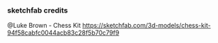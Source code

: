 ### sketchfab credits

@Luke Brown - Chess Kit
https://sketchfab.com/3d-models/chess-kit-94f58cabfc0044acb83c28f5b70c79f9
